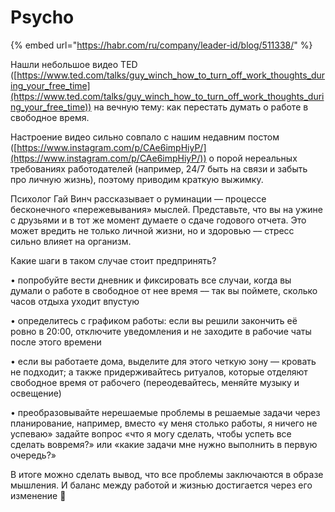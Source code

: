 # Psycho

{% embed url="https://habr.com/ru/company/leader-id/blog/511338/" %}

Нашли небольшое видео TED ([https://www.ted.com/talks/guy_winch_how_to_turn_off_work_thoughts_during_your_free_time](https://www.ted.com/talks/guy_winch_how_to_turn_off_work_thoughts_during_your_free_time)) на вечную тему: как перестать думать о работе в свободное время.

Настроение видео сильно совпало с нашим недавним постом ([https://www.instagram.com/p/CAe6impHiyP/](https://www.instagram.com/p/CAe6impHiyP/)) о порой нереальных требованиях работодателей (например, 24/7 быть на связи и забыть про личную жизнь), поэтому приводим краткую выжимку.

Психолог Гай Винч рассказывает о руминации –– процессе бесконечного «пережевывания» мыслей. Представьте, что вы на ужине с друзьями и в тот же момент думаете о сдаче годового отчета. Это может вредить не только личной жизни, но и здоровью –– стресс сильно влияет на организм.

Какие шаги в таком случае стоит предпринять? 

• попробуйте вести дневник и фиксировать все случаи, когда вы думали о работе в свободное от нее время –– так вы поймете, сколько часов отдыха уходит впустую

• определитесь с графиком работы: если вы решили закончить её ровно в 20:00, отключите уведомления и не заходите в рабочие чаты после этого времени

• если вы работаете дома, выделите для этого четкую зону –– кровать не подходит; а также придерживайтесь ритуалов, которые отделяют свободное время от рабочего (переодевайтесь, меняйте музыку и освещение)

• преобразовывайте нерешаемые проблемы в решаемые задачи через планирование, например, вместо «у меня столько работы, я ничего не успеваю» задайте вопрос «что я могу сделать, чтобы успеть все сделать вовремя?» или «какие задачи мне нужно выполнить в первую очередь?»

В итоге можно сделать вывод, что все проблемы заключаются в образе мышления. И баланс между работой и жизнью достигается через его изменение 🙏

